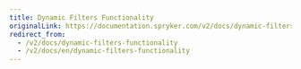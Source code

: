 ```yaml
---
title: Dynamic Filters Functionality
originalLink: https://documentation.spryker.com/v2/docs/dynamic-filters-functionality
redirect_from:
  - /v2/docs/dynamic-filters-functionality
  - /v2/docs/en/dynamic-filters-functionality
---
```



